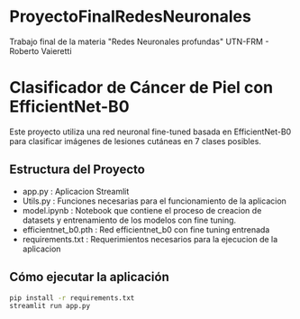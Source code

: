 # ProyectoFinalRedesNeuronales
Trabajo final de la materia "Redes Neuronales profundas" UTN-FRM - Roberto Vaieretti

# Clasificador de Cáncer de Piel con EfficientNet-B0

Este proyecto utiliza una red neuronal fine-tuned basada en EfficientNet-B0 para clasificar imágenes de lesiones cutáneas en 7 clases posibles.

## Estructura del Proyecto
 - app.py : Aplicacion Streamlit
 - Utils.py : Funciones necesarias para el funcionamiento de la aplicacion
 - model.ipynb : Notebook que contiene el proceso de creacion de datasets y entrenamiento de los modelos con fine tuning.
 - efficientnet_b0.pth : Red efficientnet_b0 con fine tuning entrenada
 - requirements.txt : Requerimientos necesarios para la ejecucion de la aplicacion

## Cómo ejecutar la aplicación
```bash
pip install -r requirements.txt
streamlit run app.py

